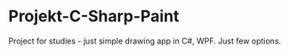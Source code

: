 # Projekt-C-Sharp-Paint
Project for studies - just simple drawing app in C#, WPF. Just few options.
